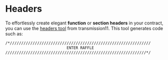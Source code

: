 # Headers

To effortlessly create elegant **function** or **section headers** in your contract, you can use the [headers tool](https://github.com/transmissions11/headers) from transmission11. This tool generates code such as:

```bash
/*//////////////////////////////////////////////////////////////
                           ENTER RAFFLE
//////////////////////////////////////////////////////////////*/
```
